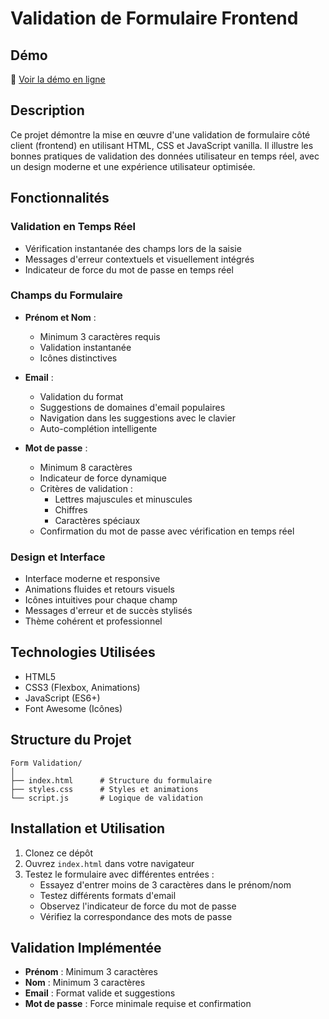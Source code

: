 # Validation de Formulaire Frontend

## Démo
🚀 [Voir la démo en ligne](https://thibautgnt.github.io/formvalidation/)

## Description
Ce projet démontre la mise en œuvre d'une validation de formulaire côté client (frontend) en utilisant HTML, CSS et JavaScript vanilla. Il illustre les bonnes pratiques de validation des données utilisateur en temps réel, avec un design moderne et une expérience utilisateur optimisée.

## Fonctionnalités

### Validation en Temps Réel
- Vérification instantanée des champs lors de la saisie
- Messages d'erreur contextuels et visuellement intégrés
- Indicateur de force du mot de passe en temps réel

### Champs du Formulaire
- **Prénom et Nom** :
  - Minimum 3 caractères requis
  - Validation instantanée
  - Icônes distinctives

- **Email** :
  - Validation du format
  - Suggestions de domaines d'email populaires
  - Navigation dans les suggestions avec le clavier
  - Auto-complétion intelligente

- **Mot de passe** :
  - Minimum 8 caractères
  - Indicateur de force dynamique
  - Critères de validation :
    - Lettres majuscules et minuscules
    - Chiffres
    - Caractères spéciaux
  - Confirmation du mot de passe avec vérification en temps réel

### Design et Interface
- Interface moderne et responsive
- Animations fluides et retours visuels
- Icônes intuitives pour chaque champ
- Messages d'erreur et de succès stylisés
- Thème cohérent et professionnel

## Technologies Utilisées
- HTML5
- CSS3 (Flexbox, Animations)
- JavaScript (ES6+)
- Font Awesome (Icônes)

## Structure du Projet
```
Form Validation/
│
├── index.html      # Structure du formulaire
├── styles.css      # Styles et animations
└── script.js       # Logique de validation
```

## Installation et Utilisation
1. Clonez ce dépôt
2. Ouvrez `index.html` dans votre navigateur
3. Testez le formulaire avec différentes entrées :
   - Essayez d'entrer moins de 3 caractères dans le prénom/nom
   - Testez différents formats d'email
   - Observez l'indicateur de force du mot de passe
   - Vérifiez la correspondance des mots de passe

## Validation Implémentée
- **Prénom** : Minimum 3 caractères
- **Nom** : Minimum 3 caractères
- **Email** : Format valide et suggestions
- **Mot de passe** : Force minimale requise et confirmation